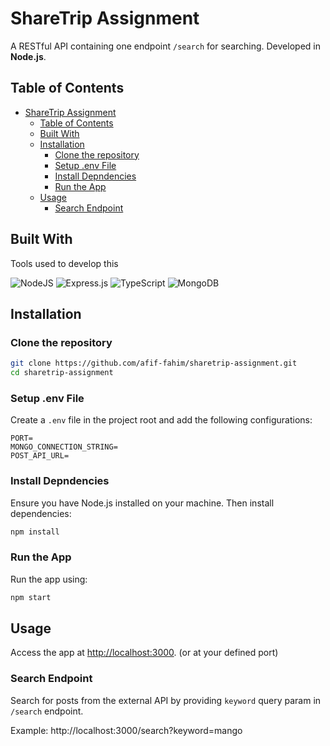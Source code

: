 # ShareTrip Assignment

A RESTful API containing one endpoint `/search` for searching. Developed in **Node.js**.

## Table of Contents

- [ShareTrip Assignment](#sharetrip-assignment)
  - [Table of Contents](#table-of-contents)
  - [Built With](#built-with)
  - [Installation](#installation)
    - [Clone the repository](#clone-the-repository)
    - [Setup .env File](#setup-env-file)
    - [Install Depndencies](#install-depndencies)
    - [Run the App](#run-the-app)
  - [Usage](#usage)
    - [Search Endpoint](#search-endpoint)

## Built With

Tools used to develop this

![NodeJS](https://img.shields.io/badge/node.js-6DA55F?style=for-the-badge&logo=node.js&logoColor=white)
![Express.js](https://img.shields.io/badge/express.js-%23404d59.svg?style=for-the-badge&logo=express&logoColor=%2361DAFB)
![TypeScript](https://img.shields.io/badge/typescript-%23007ACC.svg?style=for-the-badge&logo=typescript&logoColor=white)
![MongoDB](https://img.shields.io/badge/MongoDB-%234ea94b.svg?style=for-the-badge&logo=mongodb&logoColor=white)

## Installation

### Clone the repository

```bash
git clone https://github.com/afif-fahim/sharetrip-assignment.git
cd sharetrip-assignment
```

### Setup .env File

Create a `.env` file in the project root and add the following configurations:

```env
PORT=
MONGO_CONNECTION_STRING=
POST_API_URL=
```

### Install Depndencies

Ensure you have Node.js installed on your machine. Then install dependencies:
```bash
npm install
```

### Run the App

Run the app using:
```bash
npm start
```

## Usage

Access the app at [http://localhost:3000](http://localhost:3000). (or at your defined port)

### Search Endpoint

Search for posts from the external API by providing `keyword` query param in `/search` endpoint.

Example: http://localhost:3000/search?keyword=mango
